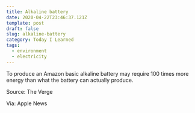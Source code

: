 ```yaml
---
title: Alkaline battery
date: 2020-04-22T23:46:37.121Z
template: post
draft: false
slug: alkaline-battery
category: Today I Learned
tags:
  - environment
  - electricity
---
```


To produce an Amazon basic alkaline battery may require 100 times more energy than what the battery can actually produce.

Source: The Verge

Via: Apple News
